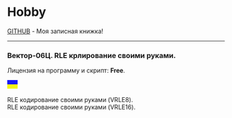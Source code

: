 # Hobby
[GITHUB](https://github.com) - Моя записная книжка!

<hr>

### Вектор-06Ц. RLE крлирование своими руками.

Лицензия на программу и скрипт: **Free**.

![](https://github.com/drilnet/rle/blob/master/UA.png)

RLE кодирование своими руками (VRLE8).
<br>
RLE кодирование своими руками (VRLE16).
